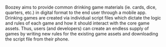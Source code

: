 Boozey aims to provide common drinking game materials (ie. cards, dice, quarters, etc.) in
digital format to the end user through a mobile app. Drinking games are created via individual
script files which dictate the logic and rules of each game and how it should interact with the
core game assets. Thus, users (and developers) can create an endless supply of games by
writing new rules for the existing game assets and downloading the script file from their phone.